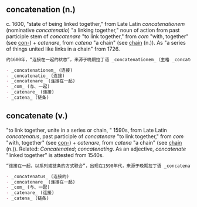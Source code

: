## concatenation (n.)

c. 1600, "state of being linked together," from Late Latin _concatenationem_ (nominative _concatenatio_) "a linking together," noun of action from past participle stem of _concatenare_ "to link together," from _com_ "with, together" (see [con-](https://www.etymonline.com/word/con- "Etymology, meaning and definition of con- ")) + _catenare_, from _catena_ "a chain" (see [chain](https://www.etymonline.com/word/chain#etymonline_v_8390 "Etymology, meaning and definition of chain ") (n.)). As "a series of things united like links in a chain" from 1726.

```md
约1600年，“连接在一起的状态”，来源于晚期拉丁语 _concatenationem_（主格 _concatenatio_）“连接在一起”，这个词是源自 _concatenare_ 的过去分词词干，意为“连接在一起”，由 _com_（意为“与、一起”，参见 [con-](https://www.etymonline.com/word/con- "Etymology, meaning and definition of con-")）和 _catenare_（源自 _catena_，意为“链条”，参见 [chain](https://www.etymonline.com/word/chain#etymonline_v_8390 "Etymology, meaning and definition of chain")（名词））组合而成。“一系列的事物像链条上的链接一样相连”的意思始于1726年。

- _concatenationem_ (连接)
- _concatenatio_ (连接)
- _concatenare_ (连接在一起)
- _com_ (与、一起)
- _catenare_ (连接)
- _catena_ (链条)
```

## concatenate (v.)

"to link together, unite in a series or chain, " 1590s, from Late Latin _concatenatus_, past participle of _concatenare_ "to link together," from _com_ "with, together" (see [con-](https://www.etymonline.com/word/con- "Etymology, meaning and definition of con- ")) + _catenare_, from _catena_ "a chain" (see [chain](https://www.etymonline.com/word/chain#etymonline_v_8390 "Etymology, meaning and definition of chain ") (n.)). Related: _Concatenated_; _concatenating_. As an adjective, _concatenate_ "linked together" is attested from 1540s.

```md
“连接在一起，以系列或链条的方式联合”，出现在1590年代，来源于晚期拉丁语 _concatenatus_，是 _concatenare_ 的过去分词，意为“连接在一起”，由 _com_（意为“与、一起”，参见 [con-](https://www.etymonline.com/word/con- "Etymology, meaning and definition of con-")）和 _catenare_（源自 _catena_，意为“链条”，参见 [chain](https://www.etymonline.com/word/chain#etymonline_v_8390 "Etymology, meaning and definition of chain")（名词））组合而成。相关词包括 _Concatenated_（连接的）和 _concatenating_（正在连接中）。作为形容词，_concatenate_（连接在一起）在1540年代就已被记录。

- _concatenatus_ (连接的)
- _concatenare_ (连接在一起)
- _com_ (与、一起)
- _catenare_ (连接)
- _catena_ (链条)
```